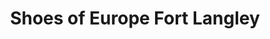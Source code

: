 ---
title: "Shoes of Europe Fort Langley"
url: /township-of-langley/shoes-of-europe-fort-langley/
shop: Schuhe
---